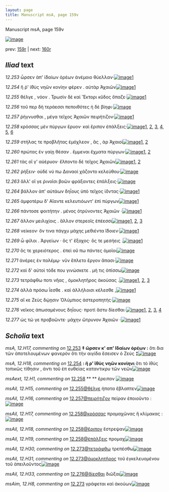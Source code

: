 ```yaml
---
layout: page
title: Manuscript msA, page 159v
---
```


Manuscript msA, page 159v

[![image](http://www.homermultitext.org/iipsrv?OBJ=IIP,1.0&FIF=/project/homer/pyramidal/deepzoom/hmt/vaimg/2017a/VA159VN_0661.tif&WID=100&CVT=JPEG)](http://www.homermultitext.org/ict2/?urn=urn:cite2:hmt:vaimg.2017a:VA159VN_0661)

prev:  [159r](../159r/) | next:  [160r](../160r/)

## *Iliad* text

*12.253* <a id="12.253"/> ὦρσεν ἀπ' ἰ̈δαίων ὀρέων ἀνέμοιο θύελλαν·[![image](http://www.homermultitext.org/iipsrv?OBJ=IIP,1.0&FIF=/project/homer/pyramidal/deepzoom/hmt/vaimg/2017a/VA159VN_0661.tif&RGN=0.4853,0.2212,0.3748,0.0254&WID=1000&CVT=JPEG)](http://www.homermultitext.org/ict2/?urn=urn:cite2:hmt:vaimg.2017a:VA159VN_0661@0.4853,0.2212,0.3748,0.0254)[1](#msA_12.H17)

*12.254* <a id="12.254"/> ἥ ῥ' ἰ̈θὺς νηῶν κονίην φέρεν . αὐτὰρ Ἀχαιῶν[![image](http://www.homermultitext.org/iipsrv?OBJ=IIP,1.0&FIF=/project/homer/pyramidal/deepzoom/hmt/vaimg/2017a/VA159VN_0661.tif&RGN=0.4848,0.2415,0.37,0.0232&WID=1000&CVT=JPEG)](http://www.homermultitext.org/ict2/?urn=urn:cite2:hmt:vaimg.2017a:VA159VN_0661@0.4848,0.2415,0.37,0.0232)[1](#msA_12.H18)

*12.255* <a id="12.255"/> θέλγε , νόον . Τρωσὶν δὲ καὶ Ἕκτορι κῦδος ὄπαζε·[![image](http://www.homermultitext.org/iipsrv?OBJ=IIP,1.0&FIF=/project/homer/pyramidal/deepzoom/hmt/vaimg/2017a/VA159VN_0661.tif&RGN=0.493,0.2604,0.4172,0.0352&WID=1000&CVT=JPEG)](http://www.homermultitext.org/ict2/?urn=urn:cite2:hmt:vaimg.2017a:VA159VN_0661@0.493,0.2604,0.4172,0.0352)[1](#msAil_12.H15)

*12.256* <a id="12.256"/> τοῦ περ δὴ τεράεσσι πεποιθότες ἠ δὲ βίηφι·[![image](http://www.homermultitext.org/iipsrv?OBJ=IIP,1.0&FIF=/project/homer/pyramidal/deepzoom/hmt/vaimg/2017a/VA159VN_0661.tif&RGN=0.493,0.28,0.3767,0.025&WID=1000&CVT=JPEG)](http://www.homermultitext.org/ict2/?urn=urn:cite2:hmt:vaimg.2017a:VA159VN_0661@0.493,0.28,0.3767,0.025)

*12.257* <a id="12.257"/> ῥήγνυσθαι , μέγα τεῖχος Ἀχαιῶν πειρήτιζον·[![image](http://www.homermultitext.org/iipsrv?OBJ=IIP,1.0&FIF=/project/homer/pyramidal/deepzoom/hmt/vaimg/2017a/VA159VN_0661.tif&RGN=0.4964,0.2982,0.3777,0.0294&WID=1000&CVT=JPEG)](http://www.homermultitext.org/ict2/?urn=urn:cite2:hmt:vaimg.2017a:VA159VN_0661@0.4964,0.2982,0.3777,0.0294)[1](#msAil_12.H16)

*12.258* <a id="12.258"/> κρόσσας μὲν πύργων ἔρυον· καὶ ἔριπον ἐπάλξεις·[![image](http://www.homermultitext.org/iipsrv?OBJ=IIP,1.0&FIF=/project/homer/pyramidal/deepzoom/hmt/vaimg/2017a/VA159VN_0661.tif&RGN=0.4819,0.3194,0.4474,0.0228&WID=1000&CVT=JPEG)](http://www.homermultitext.org/ict2/?urn=urn:cite2:hmt:vaimg.2017a:VA159VN_0661@0.4819,0.3194,0.4474,0.0228)[1](#msAil_12.H19), [2](#msAil_12.H17), [3](#msA_12.H19), [4](#msAext_12.H1), [5](#msA_12.H20), [6](#msAil_12.H18)

*12.259* <a id="12.259"/> στήλας τε προβλῆτας ἐμόχλεον , ἃς , ὰρ Ἀχαιοὶ[![image](http://www.homermultitext.org/iipsrv?OBJ=IIP,1.0&FIF=/project/homer/pyramidal/deepzoom/hmt/vaimg/2017a/VA159VN_0661.tif&RGN=0.4999,0.3353,0.4103,0.0255&WID=1000&CVT=JPEG)](http://www.homermultitext.org/ict2/?urn=urn:cite2:hmt:vaimg.2017a:VA159VN_0661@0.4999,0.3353,0.4103,0.0255)[1](#msAil_12.H20), [2](#msA_12.H21)

*12.260* <a id="12.260"/> πρώτας ἐν γαίῃ θέσαν . ἔμμεναι ἔχματα πύργων·[![image](http://www.homermultitext.org/iipsrv?OBJ=IIP,1.0&FIF=/project/homer/pyramidal/deepzoom/hmt/vaimg/2017a/VA159VN_0661.tif&RGN=0.4932,0.3553,0.4407,0.0255&WID=1000&CVT=JPEG)](http://www.homermultitext.org/ict2/?urn=urn:cite2:hmt:vaimg.2017a:VA159VN_0661@0.4932,0.3553,0.4407,0.0255)[1](#msA_12.H23), [2](#msAil_12.H21)

*12.261* <a id="12.261"/> τὰς οἵ γ' αὐέρυον· ἔλποντο δὲ τεῖχος Ἀχαιῶν[![image](http://www.homermultitext.org/iipsrv?OBJ=IIP,1.0&FIF=/project/homer/pyramidal/deepzoom/hmt/vaimg/2017a/VA159VN_0661.tif&RGN=0.4706,0.3739,0.4258,0.0247&WID=1000&CVT=JPEG)](http://www.homermultitext.org/ict2/?urn=urn:cite2:hmt:vaimg.2017a:VA159VN_0661@0.4706,0.3739,0.4258,0.0247)[1](#msA_12.H22), [2](#msAil_12.H22)

*12.262* <a id="12.262"/> ῥήξειν· οὐδέ νύ πω Δαναοὶ χάζοντο κελεύθου·[![image](http://www.homermultitext.org/iipsrv?OBJ=IIP,1.0&FIF=/project/homer/pyramidal/deepzoom/hmt/vaimg/2017a/VA159VN_0661.tif&RGN=0.4989,0.3948,0.4062,0.0267&WID=1000&CVT=JPEG)](http://www.homermultitext.org/ict2/?urn=urn:cite2:hmt:vaimg.2017a:VA159VN_0661@0.4989,0.3948,0.4062,0.0267)

*12.263* <a id="12.263"/> ἂλλ' οἵ γε ῥινοῖσι βοῶν φράξαντες ἐπάλξεις·[![image](http://www.homermultitext.org/iipsrv?OBJ=IIP,1.0&FIF=/project/homer/pyramidal/deepzoom/hmt/vaimg/2017a/VA159VN_0661.tif&RGN=0.4959,0.4155,0.4011,0.0229&WID=1000&CVT=JPEG)](http://www.homermultitext.org/ict2/?urn=urn:cite2:hmt:vaimg.2017a:VA159VN_0661@0.4959,0.4155,0.4011,0.0229)

*12.264* <a id="12.264"/> βάλλον ἀπ' αὐτάων δηΐους ὑπὸ τεῖχος ἰ̈όντας·[![image](http://www.homermultitext.org/iipsrv?OBJ=IIP,1.0&FIF=/project/homer/pyramidal/deepzoom/hmt/vaimg/2017a/VA159VN_0661.tif&RGN=0.4975,0.4326,0.4093,0.0225&WID=1000&CVT=JPEG)](http://www.homermultitext.org/ict2/?urn=urn:cite2:hmt:vaimg.2017a:VA159VN_0661@0.4975,0.4326,0.4093,0.0225)[1](#msAil_12.H23)

*12.265* <a id="12.265"/> ἀμφοτέρω δ' Αἴαντε κελευτιόωντ' ἐπὶ πύργων[![image](http://www.homermultitext.org/iipsrv?OBJ=IIP,1.0&FIF=/project/homer/pyramidal/deepzoom/hmt/vaimg/2017a/VA159VN_0661.tif&RGN=0.497,0.4512,0.4093,0.0233&WID=1000&CVT=JPEG)](http://www.homermultitext.org/ict2/?urn=urn:cite2:hmt:vaimg.2017a:VA159VN_0661@0.497,0.4512,0.4093,0.0233)[1](#msAil_12.H24)

*12.266* <a id="12.266"/> πάντοσε φοιτήτην . μένος ὀτρύνοντες Ἀχαιῶν ·[![image](http://www.homermultitext.org/iipsrv?OBJ=IIP,1.0&FIF=/project/homer/pyramidal/deepzoom/hmt/vaimg/2017a/VA159VN_0661.tif&RGN=0.4959,0.4682,0.4093,0.0248&WID=1000&CVT=JPEG)](http://www.homermultitext.org/ict2/?urn=urn:cite2:hmt:vaimg.2017a:VA159VN_0661@0.4959,0.4682,0.4093,0.0248)[1](#msAil_12.H25)

*12.267* <a id="12.267"/> ἄλλον μειλιχίοις . ἄλλον στερεοῖς ἐπέεσσι[![image](http://www.homermultitext.org/iipsrv?OBJ=IIP,1.0&FIF=/project/homer/pyramidal/deepzoom/hmt/vaimg/2017a/VA159VN_0661.tif&RGN=0.498,0.4884,0.364,0.0205&WID=1000&CVT=JPEG)](http://www.homermultitext.org/ict2/?urn=urn:cite2:hmt:vaimg.2017a:VA159VN_0661@0.498,0.4884,0.364,0.0205)[1](#msAil_12.H26), [2](#msA_12.H24), [3](#msAil_12.H27)

*12.268* <a id="12.268"/> νείκεον· ὅν τινα πάγχυ μάχης μεθιέντα ἴ̈δοιεν·[![image](http://www.homermultitext.org/iipsrv?OBJ=IIP,1.0&FIF=/project/homer/pyramidal/deepzoom/hmt/vaimg/2017a/VA159VN_0661.tif&RGN=0.4991,0.5052,0.4181,0.024&WID=1000&CVT=JPEG)](http://www.homermultitext.org/ict2/?urn=urn:cite2:hmt:vaimg.2017a:VA159VN_0661@0.4991,0.5052,0.4181,0.024)[1](#msAil_12.H28)

*12.269* <a id="12.269"/> ὦ φίλοι . Ἀργείων · ὅς τ' ἔξοχος· ὅς τε μεσήεις .[![image](http://www.homermultitext.org/iipsrv?OBJ=IIP,1.0&FIF=/project/homer/pyramidal/deepzoom/hmt/vaimg/2017a/VA159VN_0661.tif&RGN=0.4948,0.5227,0.38,0.0283&WID=1000&CVT=JPEG)](http://www.homermultitext.org/ict2/?urn=urn:cite2:hmt:vaimg.2017a:VA159VN_0661@0.4948,0.5227,0.38,0.0283)[1](#msAil_12.H29)

*12.270* <a id="12.270"/> ὅς τε χερειότερος . ἐπεὶ οὔ πω πάντες ὁμοῖοι[![image](http://www.homermultitext.org/iipsrv?OBJ=IIP,1.0&FIF=/project/homer/pyramidal/deepzoom/hmt/vaimg/2017a/VA159VN_0661.tif&RGN=0.5015,0.5435,0.3738,0.0236&WID=1000&CVT=JPEG)](http://www.homermultitext.org/ict2/?urn=urn:cite2:hmt:vaimg.2017a:VA159VN_0661@0.5015,0.5435,0.3738,0.0236)

*12.271* <a id="12.271"/> ἀνέρες ἐν πολέμῳ· νῦν ἔπλετο ἔργον ἅπασι·[![image](http://www.homermultitext.org/iipsrv?OBJ=IIP,1.0&FIF=/project/homer/pyramidal/deepzoom/hmt/vaimg/2017a/VA159VN_0661.tif&RGN=0.5024,0.561,0.3886,0.0229&WID=1000&CVT=JPEG)](http://www.homermultitext.org/ict2/?urn=urn:cite2:hmt:vaimg.2017a:VA159VN_0661@0.5024,0.561,0.3886,0.0229)

*12.272* <a id="12.272"/> καὶ δ' αὐτοὶ τόδε που γινώσκετε . μή τις ὀπίσσω[![image](http://www.homermultitext.org/iipsrv?OBJ=IIP,1.0&FIF=/project/homer/pyramidal/deepzoom/hmt/vaimg/2017a/VA159VN_0661.tif&RGN=0.5053,0.5822,0.3819,0.0204&WID=1000&CVT=JPEG)](http://www.homermultitext.org/ict2/?urn=urn:cite2:hmt:vaimg.2017a:VA159VN_0661@0.5053,0.5822,0.3819,0.0204)

*12.273* <a id="12.273"/> τετράφθω ποτι νῆας , ὁμοκλητῆρος ἀκούσας .[![image](http://www.homermultitext.org/iipsrv?OBJ=IIP,1.0&FIF=/project/homer/pyramidal/deepzoom/hmt/vaimg/2017a/VA159VN_0661.tif&RGN=0.5,0.5995,0.4094,0.0262&WID=1000&CVT=JPEG)](http://www.homermultitext.org/ict2/?urn=urn:cite2:hmt:vaimg.2017a:VA159VN_0661@0.5,0.5995,0.4094,0.0262)[1](#msAil_12.H31), [2](#msAim_12.H8), [3](#msAil_12.H30)

*12.274* <a id="12.274"/> ἀλλὰ πρόσω ΐεσθε . καὶ ἀλλήλοισι κέλεσθε ,[![image](http://www.homermultitext.org/iipsrv?OBJ=IIP,1.0&FIF=/project/homer/pyramidal/deepzoom/hmt/vaimg/2017a/VA159VN_0661.tif&RGN=0.5048,0.6176,0.3871,0.0262&WID=1000&CVT=JPEG)](http://www.homermultitext.org/ict2/?urn=urn:cite2:hmt:vaimg.2017a:VA159VN_0661@0.5048,0.6176,0.3871,0.0262)[1](#msAil_12.H32)

*12.275* <a id="12.275"/> αἴ κε Ζεὺς δῴῃσιν Ὀλύμπιος ἀστεροπητὴς·[![image](http://www.homermultitext.org/iipsrv?OBJ=IIP,1.0&FIF=/project/homer/pyramidal/deepzoom/hmt/vaimg/2017a/VA159VN_0661.tif&RGN=0.5072,0.6395,0.4002,0.024&WID=1000&CVT=JPEG)](http://www.homermultitext.org/ict2/?urn=urn:cite2:hmt:vaimg.2017a:VA159VN_0661@0.5072,0.6395,0.4002,0.024)

*12.276* <a id="12.276"/> νεῖκος ἀπωσαμένους δηΐους· προτὶ ἄστυ δίεσθαι·[![image](http://www.homermultitext.org/iipsrv?OBJ=IIP,1.0&FIF=/project/homer/pyramidal/deepzoom/hmt/vaimg/2017a/VA159VN_0661.tif&RGN=0.5067,0.6569,0.4254,0.0244&WID=1000&CVT=JPEG)](http://www.homermultitext.org/ict2/?urn=urn:cite2:hmt:vaimg.2017a:VA159VN_0661@0.5067,0.6569,0.4254,0.0244)[1](#msAim_12.H9), [2](#msAil_12.H33), [3](#msA_12.H27), [4](#msA_12.H26)

*12.277* <a id="12.277"/> ὡς τώ γε προβοῶντε· μάχην ὤτρυνον Ἀχαιῶν ·[![image](http://www.homermultitext.org/iipsrv?OBJ=IIP,1.0&FIF=/project/homer/pyramidal/deepzoom/hmt/vaimg/2017a/VA159VN_0661.tif&RGN=0.4985,0.6766,0.4065,0.0233&WID=1000&CVT=JPEG)](http://www.homermultitext.org/ict2/?urn=urn:cite2:hmt:vaimg.2017a:VA159VN_0661@0.4985,0.6766,0.4065,0.0233)[1](#msA_12.H28)

## *Scholia* text

*msA, 12.H17, commenting on* [12.253](#12.253)  <a id="msA_12.H17"/> **‡ ῶρσεν κ' απ' Ιδαίων ὀρέων :** ὅτι δια τῶν ἀποτελουμένων φανερὸν ὅτι τὴν αιγίδα ἔσεισεν ὁ Ζεύς ⁑[![image](http://www.homermultitext.org/iipsrv?OBJ=IIP,1.0&FIF=/project/homer/pyramidal/deepzoom/hmt/vaimg/2017a/VA159VN_0661.tif&RGN=0.2249,0.1133,0.5345,0.0213&WID=1000&CVT=JPEG)](http://www.homermultitext.org/ict2/?urn=urn:cite2:hmt:vaimg.2017a:VA159VN_0661@0.2249,0.1133,0.5345,0.0213)

*msA, 12.H18, commenting on* [12.254](#12.254)  <a id="msA_12.H18"/> **: ἤ ρ' ϊθὺς νηῶν κονίηνι** ὅτι τὸ ἰθύς τοπικῶς τίθησιν , ἀντι τοῦ ἐπ ευθείας καταντικρυ τῶν νεῶν[![image](http://www.homermultitext.org/iipsrv?OBJ=IIP,1.0&FIF=/project/homer/pyramidal/deepzoom/hmt/vaimg/2017a/VA159VN_0661.tif&RGN=0.2272,0.1293,0.5048,0.0154&WID=1000&CVT=JPEG)](http://www.homermultitext.org/ict2/?urn=urn:cite2:hmt:vaimg.2017a:VA159VN_0661@0.2272,0.1293,0.5048,0.0154)

*msAext, 12.H1, commenting on* [12.258](#12.258)  <a id="msAext_12.H1"/> **					 				** 					 ἔρειπον 				[![image](http://www.homermultitext.org/iipsrv?OBJ=IIP,1.0&FIF=/project/homer/pyramidal/deepzoom/hmt/vaimg/2017a/VA159VN_0661.tif&RGN=0.1514,0.3156,0.0315,0.0208&WID=1000&CVT=JPEG)](http://www.homermultitext.org/ict2/?urn=urn:cite2:hmt:vaimg.2017a:VA159VN_0661@0.1514,0.3156,0.0315,0.0208)

*msAil, 12.H15, commenting on* [12.255@θέλγε](#12.255@θέλγε)  <a id="msAil_12.H15"/> ἡπατα ἔβλαπτεν[![image](http://www.homermultitext.org/iipsrv?OBJ=IIP,1.0&FIF=/project/homer/pyramidal/deepzoom/hmt/vaimg/2017a/VA159VN_0661.tif&RGN=0.5187,0.2574,0.0507,0.0095&WID=1000&CVT=JPEG)](http://www.homermultitext.org/ict2/?urn=urn:cite2:hmt:vaimg.2017a:VA159VN_0661@0.5187,0.2574,0.0507,0.0095)

*msAil, 12.H16, commenting on* [12.257@πειρήτιζον](#12.257@πειρήτιζον)  <a id="msAil_12.H16"/> πείραν ἐποιοῦντο :[![image](http://www.homermultitext.org/iipsrv?OBJ=IIP,1.0&FIF=/project/homer/pyramidal/deepzoom/hmt/vaimg/2017a/VA159VN_0661.tif&RGN=0.7674,0.2959,0.0667,0.0076&WID=1000&CVT=JPEG)](http://www.homermultitext.org/ict2/?urn=urn:cite2:hmt:vaimg.2017a:VA159VN_0661@0.7674,0.2959,0.0667,0.0076)

*msAil, 12.H17, commenting on* [12.258@κρόσσας](#12.258@κρόσσας)  <a id="msAil_12.H17"/> προμαχῶνας ἢ κλίμακας :[![image](http://www.homermultitext.org/iipsrv?OBJ=IIP,1.0&FIF=/project/homer/pyramidal/deepzoom/hmt/vaimg/2017a/VA159VN_0661.tif&RGN=0.5151,0.3155,0.0795,0.0095&WID=1000&CVT=JPEG)](http://www.homermultitext.org/ict2/?urn=urn:cite2:hmt:vaimg.2017a:VA159VN_0661@0.5151,0.3155,0.0795,0.0095)

*msAil, 12.H18, commenting on* [12.258@ἔριπον](#12.258@ἔριπον)  <a id="msAil_12.H18"/> ἔστρεψαν[![image](http://www.homermultitext.org/iipsrv?OBJ=IIP,1.0&FIF=/project/homer/pyramidal/deepzoom/hmt/vaimg/2017a/VA159VN_0661.tif&RGN=0.8022,0.3151,0.0352,0.0107&WID=1000&CVT=JPEG)](http://www.homermultitext.org/ict2/?urn=urn:cite2:hmt:vaimg.2017a:VA159VN_0661@0.8022,0.3151,0.0352,0.0107)

*msAil, 12.H19, commenting on* [12.258@ἐπάλξεις](#12.258@ἐπάλξεις)  <a id="msAil_12.H19"/> προμαχ[![image](http://www.homermultitext.org/iipsrv?OBJ=IIP,1.0&FIF=/project/homer/pyramidal/deepzoom/hmt/vaimg/2017a/VA159VN_0661.tif&RGN=0.8882,0.3143,0.0251,0.0107&WID=1000&CVT=JPEG)](http://www.homermultitext.org/ict2/?urn=urn:cite2:hmt:vaimg.2017a:VA159VN_0661@0.8882,0.3143,0.0251,0.0107)

*msAil, 12.H30, commenting on* [12.273@τετράφθω](#12.273@τετράφθω)  <a id="msAil_12.H30"/> τρεπέσθω[![image](http://www.homermultitext.org/iipsrv?OBJ=IIP,1.0&FIF=/project/homer/pyramidal/deepzoom/hmt/vaimg/2017a/VA159VN_0661.tif&RGN=0.5334,0.5989,0.0397,0.0072&WID=1000&CVT=JPEG)](http://www.homermultitext.org/ict2/?urn=urn:cite2:hmt:vaimg.2017a:VA159VN_0661@0.5334,0.5989,0.0397,0.0072)

*msAil, 12.H31, commenting on* [12.273@ὁμοκλητῆρος](#12.273@ὁμοκλητῆρος)  <a id="msAil_12.H31"/> τοῦ ἐγκελευομένου τοῦ ἀπειλοῦντος[![image](http://www.homermultitext.org/iipsrv?OBJ=IIP,1.0&FIF=/project/homer/pyramidal/deepzoom/hmt/vaimg/2017a/VA159VN_0661.tif&RGN=0.7294,0.5977,0.1149,0.0076&WID=1000&CVT=JPEG)](http://www.homermultitext.org/ict2/?urn=urn:cite2:hmt:vaimg.2017a:VA159VN_0661@0.7294,0.5977,0.1149,0.0076)

*msAil, 12.H33, commenting on* [12.276@δίεσθαι](#12.276@δίεσθαι)  <a id="msAil_12.H33"/> διῶξαι[![image](http://www.homermultitext.org/iipsrv?OBJ=IIP,1.0&FIF=/project/homer/pyramidal/deepzoom/hmt/vaimg/2017a/VA159VN_0661.tif&RGN=0.8946,0.6553,0.0258,0.0089&WID=1000&CVT=JPEG)](http://www.homermultitext.org/ict2/?urn=urn:cite2:hmt:vaimg.2017a:VA159VN_0661@0.8946,0.6553,0.0258,0.0089)

*msAim, 12.H8, commenting on* [12.273](#12.273)  <a id="msAim_12.H8"/> γράφεται καὶ ἀκούων[![image](http://www.homermultitext.org/iipsrv?OBJ=IIP,1.0&FIF=/project/homer/pyramidal/deepzoom/hmt/vaimg/2017a/VA159VN_0661.tif&RGN=0.4525,0.6003,0.0511,0.0233&WID=1000&CVT=JPEG)](http://www.homermultitext.org/ict2/?urn=urn:cite2:hmt:vaimg.2017a:VA159VN_0661@0.4525,0.6003,0.0511,0.0233)